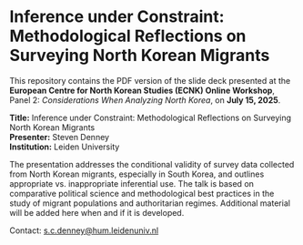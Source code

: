 # Inference under Constraint: Methodological Reflections on Surveying North Korean Migrants

This repository contains the PDF version of the slide deck presented at the  
**European Centre for North Korean Studies (ECNK) Online Workshop**,  
Panel 2: *Considerations When Analyzing North Korea*, on **July 15, 2025**.

**Title:** Inference under Constraint: Methodological Reflections on Surveying North Korean Migrants  
**Presenter:** Steven Denney  
**Institution:** Leiden University

The presentation addresses the conditional validity of survey data collected from North Korean migrants, especially in South Korea, and outlines appropriate vs. inappropriate inferential use. The talk is based on comparative political science and methodological best practices in the study of migrant populations and authoritarian regimes. Additional material will be added here when and if it is developed.

Contact: s.c.denney@hum.leidenuniv.nl
